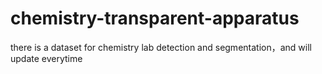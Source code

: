 # chemistry-transparent-apparatus
there is  a dataset for chemistry lab detection and segmentation，and will update everytime
